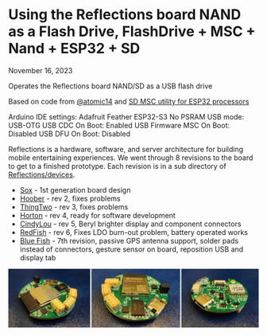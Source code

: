 # Using the Reflections board NAND as a Flash Drive, FlashDrive + MSC + Nand + ESP32 + SD

November 16, 2023

Operates the Reflections board NAND/SD as a USB flash drive

Based on code from [@atomic14](https://www.youtube.com/@atomic14) and [SD MSC utility for ESP32 processors](https://github.com/atomic14/esp32-sdcard-msc/tree/main) 

Arduino IDE settings:
Adafruit Feather ESP32-S3 No PSRAM
USB mode: USB-OTG
USB CDC On Boot: Enabled
USB Firmware MSC On Boot: Disabled
USB DFU On Boot: Disabled




Reflections is a hardware, software, and server architecture for building mobile entertaining experiences. We went through 8 revisions to the board to get to a finished prototype. Each revision is in a sub directory of [Reflections/devices](https://github.com/frankcohen/ReflectionsOS/tree/main/Devices).

- [Sox](https://github.com/frankcohen/ReflectionsOS/tree/main/Devices/Sox) - 1st generation board design
- [Hoober](https://github.com/frankcohen/ReflectionsOS/tree/main/Devices/Hoober) - rev 2, fixes problems
- [ThingTwo](https://github.com/frankcohen/ReflectionsOS/tree/main/Devices/ThingTwo) - rev 3, fixes problems
- [Horton](https://github.com/frankcohen/ReflectionsOS/tree/main/Devices/Horton) - rev 4, ready for software development
- [CindyLou](https://github.com/frankcohen/ReflectionsOS/tree/main/Devices/CindyLou) - rev 5, Beryl brighter display and component connectors
- [RedFish](https://github.com/frankcohen/ReflectionsOS/tree/main/Devices/RedFish) - rev 6, Fixes LDO burn-out problem, battery operated works
- [Blue Fish](https://github.com/frankcohen/ReflectionsOS/tree/main/Devices/BlueFish) - 7th revision, passive GPS antenna support, solder pads instead of connectors, gesture sensor on board, reposition USB and display tab

![Cindy Lou board example](https://github.com/frankcohen/ReflectionsOS/blob/main/Docs/images/CindyLou.jpg)

